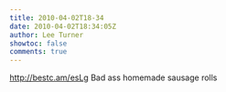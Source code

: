 ```yaml
---
title: 2010-04-02T18-34
date: 2010-04-02T18:34:05Z
author: Lee Turner
showtoc: false
comments: true
---
```


http://bestc.am/esLg Bad ass homemade sausage rolls

